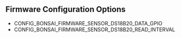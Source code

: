 ## Firmware Configuration Options

- CONFIG_BONSAI_FIRMWARE_SENSOR_DS18B20_DATA_GPIO
- CONFIG_BONSAI_FIRMWARE_SENSOR_DS18B20_READ_INTERVAL
